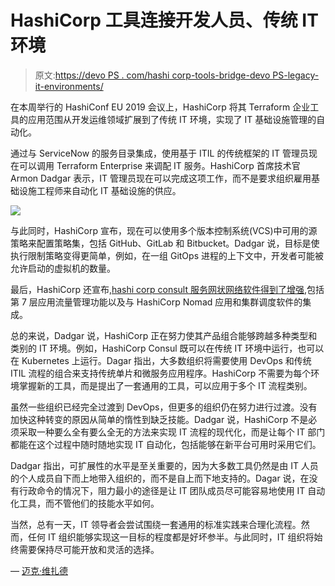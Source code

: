 # HashiCorp 工具连接开发人员、传统 IT 环境

> 原文:[https://devo PS . com/hashi corp-tools-bridge-devo PS-legacy-it-environments/](https://devops.com/hashicorp-tools-bridge-devops-legacy-it-environments/)

在本周举行的 HashiConf EU 2019 会议上，HashiCorp 将其 Terraform 企业工具的应用范围从开发运维领域扩展到了传统 IT 环境，实现了 IT 基础设施管理的自动化。

通过与 ServiceNow 的服务目录集成，使用基于 ITIL 的传统框架的 IT 管理员现在可以调用 Terraform Enterprise 来调配 IT 服务。HashiCorp 首席技术官 Armon Dadgar 表示，IT 管理员现在可以完成这项工作，而不是要求组织雇用基础设施工程师来自动化 IT 基础设施的供应。

![](../Images/de5797256bc4caaed5b30d7fe91136d4.png)

与此同时，HashiCorp 宣布，现在可以使用多个版本控制系统(VCS)中可用的源策略来配置策略集，包括 GitHub、GitLab 和 Bitbucket。Dadgar 说，目标是使执行限制策略变得更简单，例如，在一组 GitOps 进程的上下文中，开发者可能被允许启动的虚拟机的数量。

最后，HashiCorp 还宣布,[hashi corp consult 服务网状网络软件得到了增强](http://www.globenewswire.com/news-release/2019/07/09/1879879/0/en/HashiCorp-Expands-Multi-Cloud-Service-Networking-Capabilities-With-Full-Featured-Service-Mesh-in-Major-Consul-Update.html),包括第 7 层应用流量管理功能以及与 HashiCorp Nomad 应用和集群调度软件的集成。

总的来说，Dadgar 说，HashiCorp 正在努力使其产品组合能够跨越多种类型和类别的 IT 环境。例如，HashiCorp Consul 既可以在传统 IT 环境中运行，也可以在 Kubernetes 上运行。Dagar 指出，大多数组织将需要使用 DevOps 和传统 ITIL 流程的组合来支持传统单片和微服务应用程序。HashiCorp 不需要为每个环境掌握新的工具，而是提出了一套通用的工具，可以应用于多个 IT 流程类别。

虽然一些组织已经完全过渡到 DevOps，但更多的组织仍在努力进行过渡。没有加快这种转变的原因从简单的惰性到缺乏技能。Dadgar 说，HashiCorp 不是必须采取一种要么全有要么全无的方法来实现 IT 流程的现代化，而是让每个 IT 部门都能在这个过程中随时随地实现 IT 自动化，包括能够在新平台可用时采用它们。

Dadgar 指出，可扩展性的水平是至关重要的，因为大多数工具仍然是由 IT 人员的个人成员自下而上地带入组织的，而不是自上而下地支持的。Dagar 说，在没有行政命令的情况下，阻力最小的途径是让 IT 团队成员尽可能容易地使用 IT 自动化工具，而不管他们的技能水平如何。

当然，总有一天，IT 领导者会尝试围绕一套通用的标准实践来合理化流程。然而，任何 IT 组织能够实现这一目标的程度都是好坏参半。与此同时，IT 组织将始终需要保持尽可能开放和灵活的选择。

— [迈克·维扎德](https://devops.com/author/mike-vizard/)